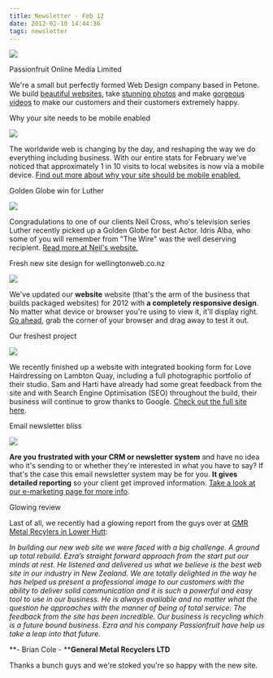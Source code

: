```yaml
---
title: Newsletter - Feb 12
date: 2012-02-10 14:44:36
tags: newsletter
---
```


![](https://i2.createsend1.com/ti/r/1C/5CA/E62/133621/images/newsletter-header.144427.jpg)

Passionfruit Online Media Limited

We're a small but perfectly formed Web Design company based in Petone. We build [beautiful websites](http://marketing.passionfruit.co.nz/t/r/l/dlitxk/l/s/), take [stunning photos](http://marketing.passionfruit.co.nz/t/r/l/dlitxk/l/g/) and make [gorgeous videos](http://marketing.passionfruit.co.nz/t/r/l/dlitxk/l/w/) to make our customers and their customers extremely happy.

Why your site needs to be mobile enabled

[![](https://i1.createsend1.com/ei/r/FA/AE1/BE7/csimport/Devices-GoogleAnalytics2012-02-0917-21-08.150140.png)](http://marketing.passionfruit.co.nz/t/r/l/dlitxk/l/yd/)

The worldwide web is changing by the day, and reshaping the way we do everything including business. With our entire stats for February we've noticed that approximately 1 in 10 visits to local websites is now via a mobile device. [Find out more about why your site should be mobile enabled.](http://marketing.passionfruit.co.nz/t/r/l/dlitxk/l/yh/)

Golden Globe win for Luther

[![](https://i2.createsend1.com/ei/r/FA/AE1/BE7/csimport/IdrisElbawinsGoldenGlobeforLutherNeilCross.151510.png)](http://marketing.passionfruit.co.nz/t/r/l/dlitxk/l/yk/)

Congradulations to one of our clients Neil Cross, who's television series Luther recently picked up a Golden Globe for best Actor. Idris Alba, who some of you will remember from "The Wire" was the well deserving recipient. [Read more at Neil's website.](http://marketing.passionfruit.co.nz/t/r/l/dlitxk/l/yu/)

Fresh new site design for wellingtonweb.co.nz

![](https://i3.createsend1.com/ei/r/FA/AE1/BE7/csimport/big-business.151648.png)

We've updated our **website** website (that's the arm of the business that builds packaged websites) for 2012 with **a completely responsive design**. No matter what device or browser you're using to view it, it'll display right. [Go ahead](http://marketing.passionfruit.co.nz/t/r/l/dlitxk/l/jl/), grab the corner of your browser and drag away to test it out.

Our freshest project

[![](https://i4.createsend1.com/ei/r/FA/AE1/BE7/csimport/LoveHairdressingWellingtonLambtonQuayHairdresserLoveHairdressing.152321.png)](http://marketing.passionfruit.co.nz/t/r/l/dlitxk/l/jr/)

We recently finished up a website with integrated booking form for Love Hairdressing on Lambton Quay, including a full photographic portfolio of their studio. Sam and Harti have already had some great feedback from the site and with Search Engine Optimisation (SEO) throughout the build, their business will continue to grow thanks to Google. [Check out the full site here](http://marketing.passionfruit.co.nz/t/r/l/dlitxk/l/jy/).

Email newsletter bliss

[![](https://i5.createsend1.com/ei/r/FA/AE1/BE7/csimport/campaign-snapshot-lg.153111.png)](http://marketing.passionfruit.co.nz/t/r/l/dlitxk/l/jj/)

**Are you frustrated with your CRM or newsletter system** and have no idea who it's sending to or whether they're interested in what you have to say? If that's the case this email newsletter system may be for you. **It gives detailed reporting** so your client get improved information. [Take a look at our e-marketing page for more info](http://marketing.passionfruit.co.nz/t/r/l/dlitxk/l/jt/).

Glowing review

Last of all, we recently had a glowing report from the guys over at [GMR Metal Recylers in Lower Hutt](http://marketing.passionfruit.co.nz/t/r/l/dlitxk/l/ji/):

_In building our new web site we were faced with a big challenge.  A ground up total rebuild.
Ezra’s straight forward approach  from the start put our minds at rest.  He listened and delivered us what we believe is the best web site in our industry in New Zealand.
We are totally delighted in the way he has helped us present a professional image to our customers with the ability to deliver solid communication and it is such a powerful and easy tool to use in our business.
He is always available and no matter what the question he approaches with the manner of being of total service.
The feedback from the site has been incredible.  Our business is recycling which is a future bound business.  Ezra and his company  Passionfruit have help us take a leap into that future._

**\- Brian Cole - ****General Metal Recyclers LTD**

Thanks a bunch guys and we're stoked you're so happy with the new site.